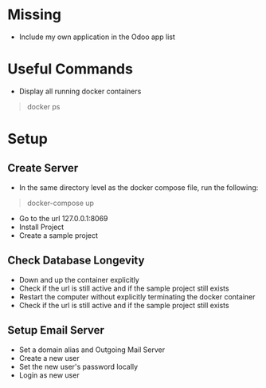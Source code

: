 # Missing
- Include my own application in the Odoo app list

# Useful Commands
- Display all running docker containers
> docker ps

# Setup
## Create Server
- In the same directory level as the docker compose file, run the following:
> docker-compose up
- Go to the url 127.0.0.1:8069
- Install Project
- Create a sample project

## Check Database Longevity
- Down and up the container explicitly
- Check if the url is still active and if the sample project still exists
- Restart the computer without explicitly terminating the docker container
- Check if the url is still active and if the sample project still exists

## Setup Email Server
- Set a domain alias and Outgoing Mail Server
- Create a new user
- Set the new user's password locally
- Login as new user